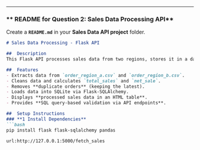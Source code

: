 
---

### ** README for Question 2: Sales Data Processing API**  
Create a **`README.md`** in your **Sales Data API project** folder.

```md
# Sales Data Processing - Flask API

##  Description
This Flask API processes sales data from two regions, stores it in a database, and provides an HTML page to view the cleaned records.

##  Features
- Extracts data from `order_region_a.csv` and `order_region_b.csv`.
- Cleans data and calculates `total_sales` and `net_sale`.
- Removes **duplicate orders** (keeping the latest).
- Loads data into SQLite via Flask-SQLAlchemy.
- Displays **processed sales data in an HTML table**.
- Provides **SQL query-based validation via API endpoints**.

##  Setup Instructions
### **1 Install Dependencies**
```bash
pip install flask flask-sqlalchemy pandas

url:http://127.0.0.1:5000/fetch_sales
